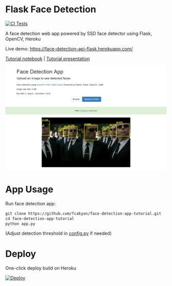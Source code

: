 # Flask Face Detection

<a href="https://github.com/fcakyon/face-detection-app-tutorial/actions/workflows/ci.yml"><img src="https://github.com/fcakyon/face-detection-app-tutorial/actions/workflows/ci.yml/badge.svg" alt="CI Tests"></a>

A face detection web app powered by SSD face detector using Flask, OpenCV, Heroku 

Live demo: https://face-detection-api-flask.herokuapp.com/

[Tutorial notebook](/tutorial/tutorial.ipynb) | [Tutorial presentation](/presentation/FaceDetectionWebAppTutorial.pdf)

![DemoScreen](/images/webappscreen.jpg)

# App Usage
Run face detection app:

```console
git clone https://github.com/fcakyon/face-detection-app-tutorial.git
cd face-detection-app-tutorial
python app.py
```

(Adjust detection threshold in [config.py](config.py) if needed)

# Deploy
One-click deploy build on Heroku

[![Deploy](https://www.herokucdn.com/deploy/button.svg)](https://heroku.com/deploy)
